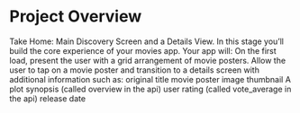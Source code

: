 # Project Overview

Take Home: Main Discovery Screen and a Details View.
In this stage you’ll build the core experience of your movies app. 
Your app will:
On the first load, present the user with a grid arrangement of movie posters.
Allow the user to tap on a movie poster and transition to a details screen with additional
information such as:
original title
movie poster image thumbnail
A plot synopsis (called overview in the api)
user rating (called vote_average in the api)
release date
